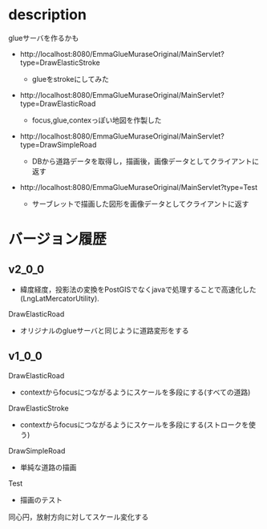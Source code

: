 # description


glueサーバを作るかも


* http://localhost:8080/EmmaGlueMuraseOriginal/MainServlet?type=DrawElasticStroke
	- glueをstrokeにしてみた

* http://localhost:8080/EmmaGlueMuraseOriginal/MainServlet?type=DrawElasticRoad
	- focus,glue,contexっぽい地図を作製した

* http://localhost:8080/EmmaGlueMuraseOriginal/MainServlet?type=DrawSimpleRoad
	- DBから道路データを取得し，描画後，画像データとしてクライアントに返す

* http://localhost:8080/EmmaGlueMuraseOriginal/MainServlet?type=Test
	- サーブレットで描画した図形を画像データとしてクライアントに返す


# バージョン履歴

## v2_0_0

* 緯度経度，投影法の変換をPostGISでなくjavaで処理することで高速化した(LngLatMercatorUtility).

DrawElasticRoad

* オリジナルのglueサーバと同じように道路変形をする

## v1_0_0

DrawElasticRoad

* contextからfocusにつながるようにスケールを多段にする(すべての道路)

DrawElasticStroke

* contextからfocusにつながるようにスケールを多段にする(ストロークを使う)

DrawSimpleRoad

* 単純な道路の描画

Test

* 描画のテスト

同心円，放射方向に対してスケール変化する

